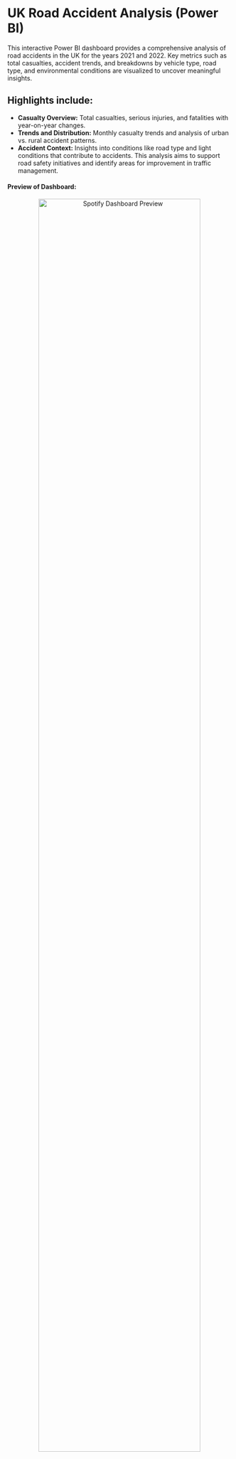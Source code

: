 # UK Road Accident Analysis (Power BI)

This interactive Power BI dashboard provides a comprehensive analysis of road accidents in the UK for the years 2021 and 2022. Key metrics such as total casualties, accident trends, and breakdowns by vehicle type, road type, and environmental conditions are visualized to uncover meaningful insights.

## Highlights include:

- **Casualty Overview:** Total casualties, serious injuries, and fatalities with year-on-year changes.
- **Trends and Distribution:** Monthly casualty trends and analysis of urban vs. rural accident patterns.
- **Accident Context:** Insights into conditions like road type and light conditions that contribute to accidents. This analysis aims to support road safety initiatives and identify areas for improvement in traffic management.

#### Preview of Dashboard:
<p align="center">
    <img src="Spotify_Dashboard_Thumbnail.jpg" alt="Spotify Dashboard Preview" width="85%">
</p>

